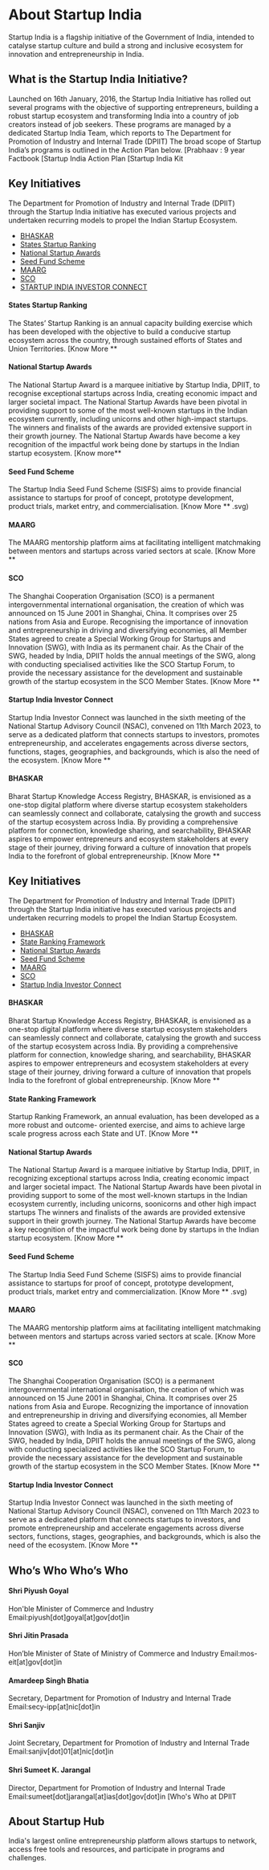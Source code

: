 # About Startup India
Startup India is a flagship initiative of the Government of India, intended to catalyse startup culture and build a strong and inclusive ecosystem for innovation and entrepreneurship in India.
## What is the Startup India Initiative?
Launched on 16th January, 2016, the Startup India Initiative has rolled out several programs with the objective of supporting entrepreneurs, building a robust startup ecosystem and transforming India into a country of job creators instead of job seekers. These programs are managed by a dedicated Startup India Team, which reports to The Department for Promotion of Industry and Internal Trade (DPIIT)
The broad scope of Startup India’s programs is outlined in the Action Plan below.
[Prabhaav : 9 year Factbook
[Startup India Action Plan
[Startup India Kit
## Key Initiatives
The Department for Promotion of Industry and Internal Trade (DPIIT) through the Startup India initiative has executed various projects and undertaken recurring models to propel the Indian Startup Ecosystem.
* [BHASKAR](#new-section)
* [States Startup Ranking](#startup-ranking)
* [National Startup Awards](#national-startup)
* [Seed Fund Scheme](#shanghai-coorp)
* [MAARG](#prarambh)
* [SCO](#seed-funds)
* [STARTUP INDIA INVESTOR CONNECT](#investor-connect)
#### States Startup Ranking
 The States’ Startup Ranking is an annual capacity building exercise which has been developed with the objective to build a conducive startup ecosystem across the country, through sustained efforts of States and Union Territories.
[Know More **
#### National Startup Awards
The National Startup Award is a marquee initiative by Startup India, DPIIT, to recognise exceptional startups across India, creating economic impact and larger societal impact. The National Startup Awards have been pivotal in providing support to some of the most well\-known startups in the Indian ecosystem currently, including unicorns and other high\-impact startups.
The winners and finalists of the awards are provided extensive support in their growth journey. The National Startup Awards have become a key recognition of the impactful work being done by startups in the Indian startup ecosystem.
[Know more**
#### Seed Fund Scheme
The Startup India Seed Fund Scheme (SISFS) aims to provide financial assistance to startups for proof of concept, prototype development, product trials, market entry, and commercialisation. 
[Know More **
.svg)
#### MAARG
The MAARG mentorship platform aims at facilitating intelligent matchmaking between mentors and startups across varied sectors at scale.
[Know More **
#### SCO
The Shanghai Cooperation Organisation (SCO) is a permanent intergovernmental international organisation, the creation of which was announced on 15 June 2001 in Shanghai, China. It comprises over 25 nations from Asia and Europe. Recognising the importance of innovation and entrepreneurship in driving and diversifying economies, all Member States agreed to create a Special Working Group for Startups and Innovation (SWG), with India as its permanent chair. As the Chair of the SWG, headed by India, DPIIT holds the annual meetings of the SWG, along with conducting specialised activities like the SCO Startup Forum, to provide the necessary assistance for the development and sustainable growth of the startup ecosystem in the SCO Member States.
[Know More **
#### Startup India Investor Connect
Startup India Investor Connect was launched in the sixth meeting of the National Startup Advisory Council (NSAC), convened on 11th March 2023, to serve as a dedicated platform that connects startups to investors, promotes entrepreneurship, and accelerates engagements across diverse sectors, functions, stages, geographies, and backgrounds, which is also the need of the ecosystem.
[Know More **
#### BHASKAR
Bharat Startup Knowledge Access Registry, BHASKAR, is envisioned as a one\-stop digital platform where diverse startup ecosystem stakeholders can seamlessly connect and collaborate, catalysing the growth and success of the startup ecosystem across India.
 By providing a comprehensive platform for connection, knowledge sharing, and searchability, BHASKAR aspires to empower entrepreneurs and ecosystem stakeholders at every stage of their journey, driving forward a culture of innovation that propels India to the forefront of global entrepreneurship.
[Know More **
## Key Initiatives
The Department for Promotion of Industry and Internal Trade (DPIIT) through the Startup India initiative has executed various projects and undertaken recurring models to propel the Indian Startup Ecosystem.
* [BHASKAR](#m-Ss)
* [State Ranking Framework](#m-startup-ranking)
* [National Startup Awards](#m-national-startup)
* [Seed Fund Scheme](#m-shanghai-coorp)
* [MAARG](#m-maarg)
* [SCO](#m-SCO)
* [Startup India Investor Connect](#m-ic)
#### BHASKAR
Bharat Startup Knowledge Access Registry, BHASKAR, is envisioned as a one\-stop digital platform where diverse startup ecosystem stakeholders can seamlessly connect and collaborate, catalysing the growth and success of the startup ecosystem across India. By providing a comprehensive platform for connection, knowledge sharing, and searchability, BHASKAR aspires to empower entrepreneurs and ecosystem stakeholders at every stage of their journey, driving forward a culture of innovation that propels India to the forefront of global entrepreneurship.
[Know More **
#### State Ranking Framework
 Startup Ranking Framework, an annual evaluation, has been developed as a more robust and outcome\- oriented exercise, and aims to achieve large scale progress across each State and UT.
[Know More **
#### National Startup Awards
The National Startup Award is a marquee initiative by Startup India, DPIIT, in recognizing exceptional startups across India, creating economic impact and larger societal impact. The National Startup Awards have been pivotal in providing support to some of the most well\-known startups in the Indian ecosystem currently, including unicorns, soonicorns and other high impact startups
The winners and finalists of the awards are provided extensive support in their growth journey. The National Startup Awards have become a key recognition of the impactful work being done by startups in the Indian startup ecosystem.
[Know More **
#### Seed Fund Scheme
The Startup India Seed Fund Scheme (SISFS) aims to provide financial assistance to startups for proof of concept, prototype development, product trials, market entry and commercialization. 
[Know More **
.svg)
#### MAARG
The MAARG mentorship platform aims at facilitating intelligent matchmaking between mentors and startups across varied sectors at scale.
[Know More **
#### SC0
The Shanghai Cooperation Organisation (SCO) is a permanent intergovernmental international organisation, the creation of which was announced on 15 June 2001 in Shanghai, China. It comprises over 25 nations from Asia and Europe. Recognizing the importance of innovation and entrepreneurship in driving and diversifying economies, all Member States agreed to create a Special Working Group for Startups and Innovation (SWG), with India as its permanent chair. As the Chair of the SWG, headed by India, DPIIT holds the annual meetings of the SWG, along with conducting specialized activities like the SCO Startup Forum, to provide the necessary assistance for the development and sustainable growth of the startup ecosystem in the SCO Member States.
[Know More **
#### Startup India Investor Connect
Startup India Investor Connect was launched in the sixth meeting of National Startup Advisory Council (NSAC), convened on 11th March 2023 to serve as a dedicated platform that connects startups to investors, and promote entrepreneurship and accelerate engagements across diverse sectors, functions, stages, geographies, and backgrounds, which is also the need of the ecosystem.
[Know More **
## Who’s Who Who’s Who
#### Shri Piyush Goyal
Hon'ble Minister of Commerce and Industry
Email:piyush\[dot]goyal\[at]gov\[dot]in
#### Shri Jitin Prasada
Hon’ble Minister of State of Ministry of Commerce and Industry
Email:mos\-eit\[at]gov\[dot]in
#### Amardeep Singh Bhatia
Secretary, Department for Promotion of Industry and Internal Trade
Email:secy\-ipp\[at]nic\[dot]in
#### Shri Sanjiv
Joint Secretary, Department for Promotion of Industry and Internal Trade
Email:sanjiv\[dot]01\[at]nic\[dot]in
#### Shri Sumeet K. Jarangal
Director, Department for Promotion of Industry and Internal Trade
Email:sumeet\[dot]jarangal\[at]ias\[dot]gov\[dot]in
[Who's Who at DPIIT
## About Startup Hub
India's largest online entrepreneurship platform allows startups to network, access free tools and resources, and participate in programs and challenges. 
